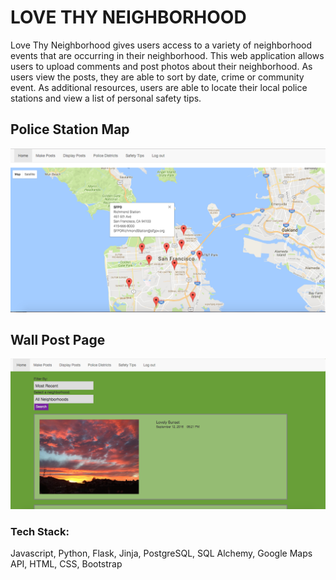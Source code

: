 
<h1>LOVE THY NEIGHBORHOOD</h1>


Love Thy Neighborhood gives users access to a variety of neighborhood events that are occurring in their neighborhood. This web application allows users to upload comments and post photos about their neighborhood. As users view the posts, they are able to sort by date, crime or community event. As additional resources, users are able to locate their local police stations and view a list of personal safety tips.

<h2>Police Station Map</h2>

![Map](Map.png)

<h2>Wall Post Page</h2>

![Wallpost](Wallpost.png)


<h3>Tech Stack:</h3> Javascript, Python, Flask, Jinja, PostgreSQL, SQL Alchemy, Google Maps API, HTML, CSS, Bootstrap
